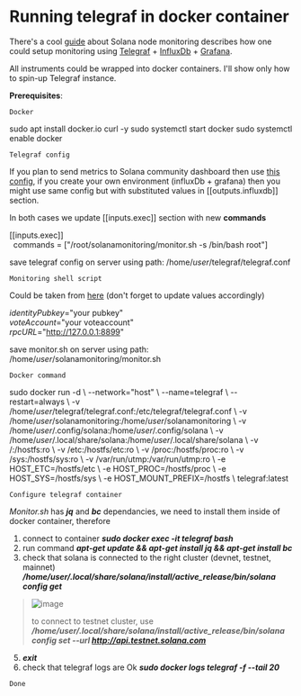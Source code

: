# Running telegraf in docker container

There's a cool [guide](https://github.com/stakeconomy/solanamonitoring) about Solana node monitoring describes how one could setup monitoring using [Telegraf](https://github.com/influxdata/telegraf) + [InfluxDb](https://github.com/influxdata/influxdb) + [Grafana](https://github.com/grafana/grafana).

All instruments could be wrapped into docker containers. I'll show only how to spin-up Telegraf instance.

**Prerequisites**:

`Docker`

sudo apt install docker.io curl -y
sudo systemctl start docker
sudo systemctl enable docker

`Telegraf config`

If you plan to send metrics to Solana community dashboard then use [this config](https://github.com/stakeconomy/solanamonitoring#example-telegraf-configuration), if you create your own environment (influxDb + grafana) then you might use same config but with substituted values in [[outputs.influxdb]] section.

In both cases we update [[inputs.exec]] section with new **commands**

[[inputs.exec]]  
&ensp;commands = ["/root/solanamonitoring/monitor.sh -s /bin/bash root"]

save telegraf config on server using path: /home/*user*/telegraf/telegraf.conf

`Monitoring shell script`

Could be taken from [here](https://github.com/stakeconomy/solanamonitoring/blob/main/monitor.sh) (don't forget to update values accordingly)

*identityPubkey*="your pubkey"   
*voteAccount*="your voteaccount"  
*rpcURL*="http://127.0.0.1:8899"

save monitor.sh on server using path: /home/*user*/solanamonitoring/monitor.sh

`Docker command`

sudo docker run -d \\
--network="host" \\
--name=telegraf \\
--restart=always \\
-v /home/*user*/telegraf/telegraf.conf:/etc/telegraf/telegraf.conf \\
-v /home/*user*/solanamonitoring:/home/*user*/solanamonitoring \\
-v /home/*user*/.config/solana:/home/*user*/.config/solana \\
-v /home/*user*/.local/share/solana:/home/*user*/.local/share/solana \\
-v /:/hostfs:ro \\
-v /etc:/hostfs/etc:ro \\
-v /proc:/hostfs/proc:ro \\
-v /sys:/hostfs/sys:ro \\
-v /var/run/utmp:/var/run/utmp:ro \\
-e HOST_ETC=/hostfs/etc \\
-e HOST_PROC=/hostfs/proc \\
-e HOST_SYS=/hostfs/sys \\
-e HOST_MOUNT_PREFIX=/hostfs \\
telegraf:latest

`Configure telegraf container`

*Monitor.sh* has ***jq*** and ***bc*** dependancies, we need to install them inside of docker container, therefore

1. connect to container ***sudo docker exec -it telegraf bash***
2. run command ***apt-get update && apt-get install jq && apt-get install bc***
3. check that solana is connected to the right cluster (devnet, testnet, mainnet)
***/home/*user*/.local/share/solana/install/active_release/bin/solana config get***

> ![image](https://user-images.githubusercontent.com/5165742/121822575-1ee3a080-cca0-11eb-8944-717fdc6bed8b.png)
> 
> to connect to testnet cluster, use ***/home/*user*/.local/share/solana/install/active_release/bin/solana config set --url http://api.testnet.solana.com***

5. ***exit***
6. check that telegraf logs are Ok ***sudo docker logs telegraf -f --tail 20***

`Done`
